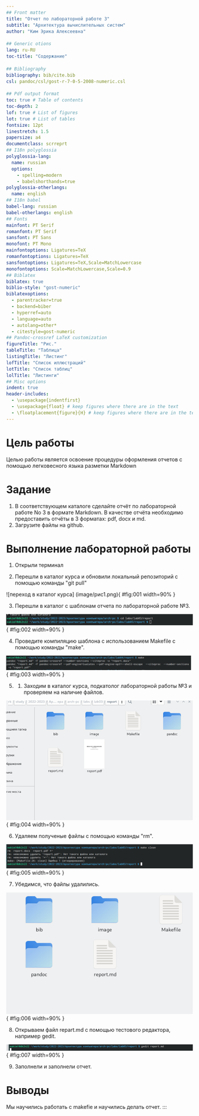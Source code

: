 ```yaml
---
## Front matter
title: "Отчет по лабораторной работе 3"
subtitle: "Архитектура вычислительных систем"
author: "Ким Эрика Алексеевна"

## Generic otions
lang: ru-RU
toc-title: "Содержание"

## Bibliography
bibliography: bib/cite.bib
csl: pandoc/csl/gost-r-7-0-5-2008-numeric.csl

## Pdf output format
toc: true # Table of contents
toc-depth: 2
lof: true # List of figures
lot: true # List of tables
fontsize: 12pt
linestretch: 1.5
papersize: a4
documentclass: scrreprt
## I18n polyglossia
polyglossia-lang:
  name: russian
  options:
	- spelling=modern
	- babelshorthands=true
polyglossia-otherlangs:
  name: english
## I18n babel
babel-lang: russian
babel-otherlangs: english
## Fonts
mainfont: PT Serif
romanfont: PT Serif
sansfont: PT Sans
monofont: PT Mono
mainfontoptions: Ligatures=TeX
romanfontoptions: Ligatures=TeX
sansfontoptions: Ligatures=TeX,Scale=MatchLowercase
monofontoptions: Scale=MatchLowercase,Scale=0.9
## Biblatex
biblatex: true
biblio-style: "gost-numeric"
biblatexoptions:
  - parentracker=true
  - backend=biber
  - hyperref=auto
  - language=auto
  - autolang=other*
  - citestyle=gost-numeric
## Pandoc-crossref LaTeX customization
figureTitle: "Рис."
tableTitle: "Таблица"
listingTitle: "Листинг"
lofTitle: "Список иллюстраций"
lotTitle: "Список таблиц"
lolTitle: "Листинги"
## Misc options
indent: true
header-includes:
  - \usepackage{indentfirst}
  - \usepackage{float} # keep figures where there are in the text
  - \floatplacement{figure}{H} # keep figures where there are in the text
---
```


# Цель работы

Целью работы является освоение процедуры оформления отчетов с помощью
легковесного языка разметки Markdown
# Задание

1. В соответствующем каталоге сделайте отчёт по лабораторной работе No 3
в формате Markdown. В качестве отчёта необходимо предоставить отчёты
в 3 форматах: pdf, docx и md.
2. Загрузите файлы на github.

# Выполнение лабораторной работы
1. Открыли терминал 

2. Перешли в каталог курса и обновили локальный репозиторий с помощью команды "git pull"

![переход в каталог курса] (image/рис1.png){ #fig:001 width=90% }

3. Перешли в каталог с шаблонам отчета по лабораторной работе №3.

![Cd](image/рис2.png){ #fig:002 width=90% }

4. Проведите компиляцию шаблона с использованием Makefile c помощью команды "make".

![make](image/рис3.png){ #fig:003 width=90% }

5. 1. Заходим в каталог курса, подкатолог лабораторной работы №3 и проверяем на наличие файлов.

![файлы](image/рис4.png){ #fig:004 width=90% }

6. Удаляем полученые файлы с помощью команды "rm".

![rm](image/рис5.png){ #fig:005 width=90% }

7. Убедимся, что файлы удалились.

![файлы](image/рис6.png){ #fig:006 width=90% }

8. Открываем файл repart.md с помощью тестового редактора, например gedit.

![gedit](image/рис7.png){ #fig:007 width=90% }

9. Заполнели и заполнели отчет.

# Выводы

Мы научились работать с makefie и научились делать отчет.
:::
